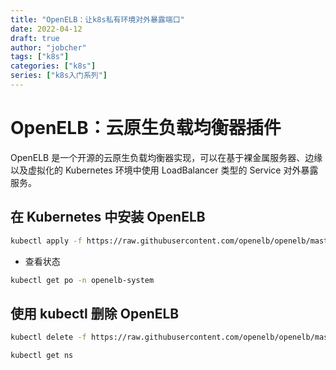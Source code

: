 ```yaml
---
title: "OpenELB：让k8s私有环境对外暴露端口"
date: 2022-04-12
draft: true
author: "jobcher"
tags: ["k8s"]
categories: ["k8s"]
series: ["k8s入门系列"]
---
```


# OpenELB：云原生负载均衡器插件
OpenELB 是一个开源的云原生负载均衡器实现，可以在基于裸金属服务器、边缘以及虚拟化的 Kubernetes 环境中使用 LoadBalancer 类型的 Service 对外暴露服务。
## 在 Kubernetes 中安装 OpenELB
```sh
kubectl apply -f https://raw.githubusercontent.com/openelb/openelb/master/deploy/openelb.yaml
```
- 查看状态
```sh
kubectl get po -n openelb-system
```

## 使用 kubectl 删除 OpenELB
```sh
kubectl delete -f https://raw.githubusercontent.com/openelb/openelb/master/deploy/openelb.yaml
```
```sh
kubectl get ns
```